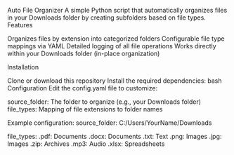 Auto File Organizer
A simple Python script that automatically organizes files in your Downloads folder by creating subfolders based on file types.
Features

Organizes files by extension into categorized folders
Configurable file type mappings via YAML
Detailed logging of all file operations
Works directly within your Downloads folder (in-place organization)

Installation

Clone or download this repository
Install the required dependencies:
bash
Configuration
Edit the config.yaml file to customize:

source_folder: The folder to organize (e.g., your Downloads folder)
file_types: Mapping of file extensions to folder names

Example configuration:
source_folder: C:/Users/YourName/Downloads

file_types:
  .pdf: Documents
  .docx: Documents
  .txt: Text
  .png: Images
  .jpg: Images
  .zip: Archives
  .mp3: Audio
  .xlsx: Spreadsheets

